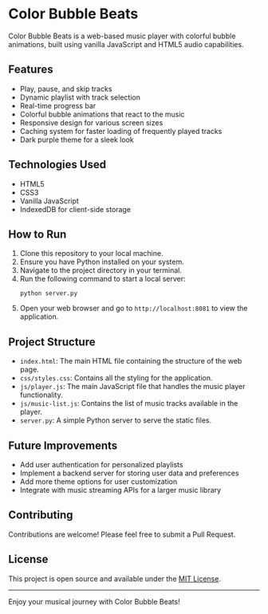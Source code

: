 # Color Bubble Beats

Color Bubble Beats is a web-based music player with colorful bubble animations, built using vanilla JavaScript and HTML5 audio capabilities.

## Features

- Play, pause, and skip tracks
- Dynamic playlist with track selection
- Real-time progress bar
- Colorful bubble animations that react to the music
- Responsive design for various screen sizes
- Caching system for faster loading of frequently played tracks
- Dark purple theme for a sleek look

## Technologies Used

- HTML5
- CSS3
- Vanilla JavaScript
- IndexedDB for client-side storage

## How to Run

1. Clone this repository to your local machine.
2. Ensure you have Python installed on your system.
3. Navigate to the project directory in your terminal.
4. Run the following command to start a local server:
   ```
   python server.py
   ```
5. Open your web browser and go to `http://localhost:8081` to view the application.

## Project Structure

- `index.html`: The main HTML file containing the structure of the web page.
- `css/styles.css`: Contains all the styling for the application.
- `js/player.js`: The main JavaScript file that handles the music player functionality.
- `js/music-list.js`: Contains the list of music tracks available in the player.
- `server.py`: A simple Python server to serve the static files.

## Future Improvements

- Add user authentication for personalized playlists
- Implement a backend server for storing user data and preferences
- Add more theme options for user customization
- Integrate with music streaming APIs for a larger music library

## Contributing

Contributions are welcome! Please feel free to submit a Pull Request.

## License

This project is open source and available under the [MIT License](LICENSE).

---

Enjoy your musical journey with Color Bubble Beats!
